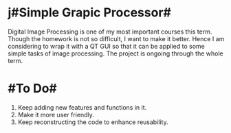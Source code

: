 j#Simple Grapic Processor#
=========================

Digital Image Processing is one of my most important courses this term. Though the homework is not so difficult, I want to make it better. Hence I am considering to wrap it with a QT GUI so that it can be applied to some simple tasks of image processing. The project is ongoing through the whole term.

#To Do#
=========

1. Keep adding new features and functions in it.
2. Make it more user friendly.
3. Keep reconstructing the code to enhance reusability.
